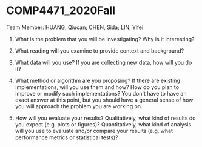 # COMP4471_2020Fall

Team Member: HUANG, Qiucan; CHEN, Sida; LIN, Yifei

1. What is the problem that you will be investigating? Why is it interesting?

2. What reading will you examine to provide context and background?

3. What data will you use? If you are collecting new data, how will you do it?

4. What method or algorithm are you proposing? If there are existing implementations, will you use them and how? How do you plan to improve or modify such implementations? You don't have to have an exact answer at this point, but you should have a general sense of how you will approach the problem you are working on.

5. How will you evaluate your results? Qualitatively, what kind of results do you expect (e.g. plots or figures)? Quantitatively, what kind of analysis will you use to evaluate and/or compare your results (e.g. what performance metrics or statistical tests)?